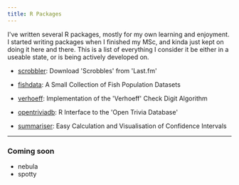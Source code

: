 ```yaml
---
title: R Packages
---
```


I've written several R packages, mostly for my own learning and enjoyment. I started writing packages when I finished my MSc, and kinda just kept on doing it here and there. This is a list of everything I consider it be either in a useable state, or is being actively developed on. 

-   [scrobbler](/r/scrobbler/): Download 'Scrobbles' from 'Last.fm'

-   [fishdata](/r/fishdata/): A Small Collection of Fish Population Datasets

-   [verhoeff](/r/verhoeff/): Implementation of the 'Verhoeff' Check Digit Algorithm

-   [opentriviadb](/r/opentriviadb/): R Interface to the 'Open Trivia Database'

-   [summariser](/r/summariser/): Easy Calculation and Visualisation of Confidence Intervals

---

### Coming soon

* nebula
* spotty
